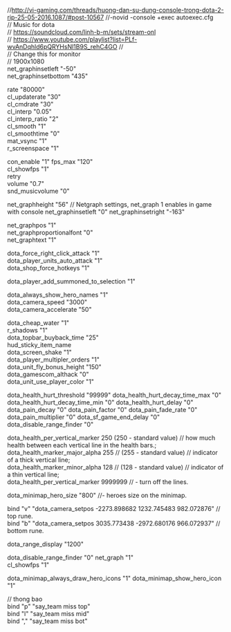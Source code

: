 //http://vi-gaming.com/threads/huong-dan-su-dung-console-trong-dota-2-rip-25-05-2016.1087/#post-10567
//-novid -console +exec autoexec.cfg  
// Music for dota   
// https://soundcloud.com/linh-b-m/sets/stream-onl  
// https://www.youtube.com/playlist?list=PLf-wvAnDqhld6pQRYHsNl1B9S_rehC4GO
//  
// Change this for monitor   
// 1900x1080  
net_graphinsetleft "-50"  
net_graphinsetbottom "435"  


rate "80000"  
cl_updaterate "30"   
cl_cmdrate "30"  
cl_interp "0.05"  
cl_interp_ratio "2"  
cl_smooth "1"  
cl_smoothtime "0"  
mat_vsync "1"  
r_screenspace "1"  
 
con_enable "1" 
fps_max "120"  
cl_showfps "1"  
retry  
volume "0.7"  
snd_musicvolume "0" 




net_graphheight "56" // Netgraph settings, net_graph 1 enables in game with console
net_graphinsetleft "0"
net_graphinsetright "-163"

net_graphpos "1"  
net_graphproportionalfont "0"  
net_graphtext "1"  

dota_force_right_click_attack "1"  
dota_player_units_auto_attack "1"  
dota_shop_force_hotkeys "1"  

dota_player_add_summoned_to_selection "1"  
  
dota_always_show_hero_names "1"  
dota_camera_speed "3000"  
dota_camera_accelerate "50"  

dota_cheap_water "1"  
r_shadows "1"  
dota_topbar_buyback_time "25"  
hud_sticky_item_name  
dota_screen_shake "1"  
dota_player_multipler_orders "1"  
dota_unit_fly_bonus_height "150"  
dota_gamescom_althack "0"  
dota_unit_use_player_color "1"  

dota_health_hurt_threshold "99999" 
dota_health_hurt_decay_time_max "0" 
dota_health_hurt_decay_time_min "0" 
dota_health_hurt_delay "0" 
dota_pain_decay "0" 
dota_pain_factor "0" 
dota_pain_fade_rate "0"  
dota_pain_multiplier "0" 
dota_sf_game_end_delay "0"  
dota_disable_range_finder "0"  

dota_health_per_vertical_marker 250 (250 - standard value) // how much health between each vertical line in the health bars.; 
dota_health_marker_major_alpha 255 // (255 - standard value) // indicator of a thick vertical line;  
dota_health_marker_minor_alpha 128 // (128 - standard value) // indicator of a thin vertical line;  
dota_health_per_vertical_marker 9999999 // - turn off the lines.  

dota_minimap_hero_size "800" //- heroes size on the minimap.   

bind "v" "dota_camera_setpos -2273.898682 1232.745483 982.072876" // top rune.  
bind "b" "dota_camera_setpos 3035.773438 -2972.680176 966.072937" // bottom rune.  
 

dota_range_display "1200"  

dota_disable_range_finder "0" 
net_graph "1"  
cl_showfps "1"  
 
dota_minimap_always_draw_hero_icons "1"
dota_minimap_show_hero_icon "1"

// thong bao  
bind "p" "say_team miss top"  
bind "l" "say_team miss mid"  
bind "," "say_team miss bot"  
